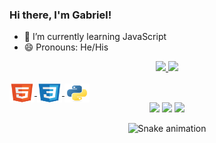 ### Hi there, I'm Gabriel! 

- 🌱 I’m currently learning JavaScript
- 😄 Pronouns: He/His

<div align="center">
  <a href="https://github.com/DevM4yCry">
  <img height="140em" src="https://github-readme-stats.vercel.app/api?username=DevM4yCry&show_icons=true&theme=black&include_all_commits=true&count_private=true"/>
  <img height="140em" src="https://github-readme-stats.vercel.app/api/top-langs/?username=DevM4yCry&layout=compact&langs_count=7&theme=black"/>
</div>
<div style="display: inline_block"><br>
  <img align="center" alt="Gabriel-HTML" height="30" width="40" src="https://raw.githubusercontent.com/devicons/devicon/master/icons/html5/html5-original.svg">
  <img align="center" alt="Gabriel-CSS" height="30" width="40" src="https://raw.githubusercontent.com/devicons/devicon/master/icons/css3/css3-original.svg">
  <img align="center" alt="Gabriel-Python" height="30" width="40" src="https://raw.githubusercontent.com/devicons/devicon/master/icons/python/python-original.svg">

</div>

<div align="center">
    <a href = "mailto:eng.gabrielteles@gmail.com"><img src="https://img.shields.io/badge/-Gmail-%23333?style=for-the-badge&logo=gmail&logoColor=white" target="_blank"></a>
  <a href="https://www.linkedin.com/in/gabrieltelessantos/" target="_blank"><img src="https://img.shields.io/badge/-LinkedIn-%230077B5?style=for-the-badge&logo=linkedin&logoColor=white" target="_blank"></a> 
    <a href="https://api.whatsapp.com/message/CYWVS63DZ25BA1" target="_blank"><img src="https://img.shields.io/badge/WhatsApp-25D366?style=for-the-badge&logo=whatsapp&logoColor=white=white" target="_blank"></a> 
  
  ![Snake animation](https://github.com/DevM4yCry/DevM4yCry/blob/output/github-contribution-grid-snake.svg)
  
  </div>
